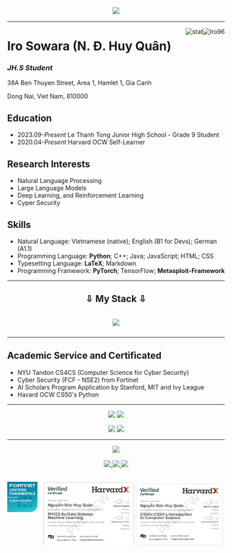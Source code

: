 <div align="center">
  <a href="https://www.google.com/">
    <img src="https://readme-typing-svg.herokuapp.com/?lines=Welcome+to+my+profile!;Code,+Learn+and+Pratice.;&center=true&size=27">
  </a>
</div>

---

<img align="right" src="https://komarev.com/ghpvc/?username=Iro96" alt="Iro96" />
<img align="right" src="https://github-readme-stats.vercel.app/api?username=Iro96&show_icons=true&theme=transparent&hide_title=true&hide_rank=true" alt="stat" />

# Iro Sowara (N. Đ. Huy Quân)

### *JH.S Student*

38A Ben Thuyen Street, Area 1, Hamlet 1, Gia Canh

Dong Nai, Viet Nam, 810000

## Education

- 2023.09-*Present* Le Thanh Tong Junior High School - Grade 9 Student
- 2020.04-*Present* Harvard OCW Self-Learner

## Research Interests

- Natural Language Processing
- Large Language Models
- Deep Learning, and Reinforcement Learning
- Cyper Security

## Skills

- Natural Language: Vietnamese (native); English (B1 for Devs); German (A1.1)
- Programming Language: **Python**; C++; Java; JavaScript; HTML; CSS
- Typesetting Language: **LaTeX**; Markdown
- Programming Framework: **PyTorch**; TensorFlow; **Metasploit-Framework**
  
---
<h2 align="center">⇩ My Stack ⇩<h2/>
<p align="center">
  <img src="https://skillicons.dev/icons?i=python,pytorch,azure,tensorflow,sklearn,cpp,java,js,html,css,nodejs,tailwind,bootstrap,fastapi,linux,bash,docker,latex,git,github,vscode,kali,ubuntu,gcp&perline=12">
</p>

---

## Academic Service and Certificated
- NYU Tandon CS4CS (Computer Science for Cyber Security)
- Cyber Security (FCF - NSE2) from Fortinet
- AI Scholars Program Application by Stanford, MIT and Ivy League
- Havard OCW CS50's Python

---

<p align="center">
  <img src="https://github-readme-stats.vercel.app/api?username=Iro96&theme=blueberry&count_private=true&hide_border=true&line_height=20" />
  <img src="https://github-readme-stats.vercel.app/api/top-langs/?username=Iro96&layout=compact&theme=blueberry&count_private=true&hide_border=true" />
</p>
<p align="center">
  <img width="49%" src="https://github-stats-alpha.vercel.app/api?username=Iro96&cc=1a1b27&tc=38bdae&ic=bf91f3&bc=ffff" />
  <img width="49%" src="https://github-readme-streak-stats.herokuapp.com/?user=Iro96&theme=radical" />
</p>

---

<div align="center">
  <img src="https://quotes-github-readme.vercel.app/api?type=horizontal&theme=monokai&quote=虚心向学，君子不器🎈&author=可以遐想">
</div>

<p align="center">
  <a href="https://github.com/Iro96">
    <img src="https://img.shields.io/badge/GitHub-%2312100E.svg?style=for-the-badge&logo=github&logoColor=white"/>
  </a>
  <a href="https://x.com/IroSowara">
    <img src="https://img.shields.io/badge/X%20(Twitter)-black.svg?style=for-the-badge&logo=x&logoColor=white"/>
  </a>
  <a href="https://Iro96.github.io">
    <img src="https://img.shields.io/badge/Blog-Iro96.github.io-%23FF8800.svg?style=for-the-badge"/>
  </a>
</p>

<br />

<img align="left" src="https://github.com/Iro96/Iro96/blob/main/images/icon-nse-fund-cybersecurity.png" height=70px alt="FCF Badge" />
<img align="right" src="https://github.com/Iro96/Iro96/blob/main/images/havardx_cs50.png" height=150px alt="HavradX CS50" />
<img align="right" src="https://github.com/Iro96/Iro96/blob/main/images/havardx_ph125.8x.png" height=150px alt="HavardX Machine Learning" />


